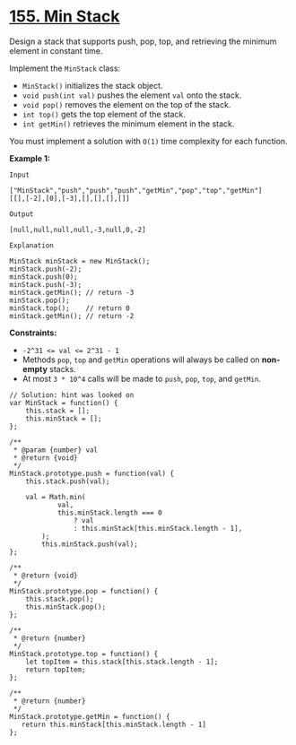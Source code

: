 # [155. Min Stack](https://leetcode.com/problems/min-stack/description/)

Design a stack that supports push, pop, top, and retrieving the minimum element in constant time.

Implement the `MinStack` class:

- `MinStack()` initializes the stack object.
- `void push(int val)` pushes the element `val` onto the stack.
- `void pop()` removes the element on the top of the stack.
- `int top()` gets the top element of the stack.
- `int getMin()` retrieves the minimum element in the stack.

You must implement a solution with `O(1)` time complexity for each function.

**Example 1:**

```
Input

["MinStack","push","push","push","getMin","pop","top","getMin"]
[[],[-2],[0],[-3],[],[],[],[]]

Output

[null,null,null,null,-3,null,0,-2]

Explanation

MinStack minStack = new MinStack();
minStack.push(-2);
minStack.push(0);
minStack.push(-3);
minStack.getMin(); // return -3
minStack.pop();
minStack.top();    // return 0
minStack.getMin(); // return -2
```

**Constraints:**

- `-2^31 <= val <= 2^31 - 1`
- Methods `pop`, `top` and `getMin` operations will always be called on **non-empty**  stacks.
- At most `3 * 10^4` calls will be made to `push`, `pop`, `top`, and `getMin`.



```
// Solution: hint was looked on
var MinStack = function() {
    this.stack = [];
    this.minStack = [];
};

/**
 * @param {number} val
 * @return {void}
 */
MinStack.prototype.push = function(val) {
    this.stack.push(val);

    val = Math.min(
            val,
            this.minStack.length === 0
                ? val
                : this.minStack[this.minStack.length - 1],
        );
        this.minStack.push(val);
};

/**
 * @return {void}
 */
MinStack.prototype.pop = function() {
    this.stack.pop();
    this.minStack.pop();
};

/**
 * @return {number}
 */
MinStack.prototype.top = function() {
    let topItem = this.stack[this.stack.length - 1];
    return topItem;
};

/**
 * @return {number}
 */
MinStack.prototype.getMin = function() {
   return this.minStack[this.minStack.length - 1]
};

```
